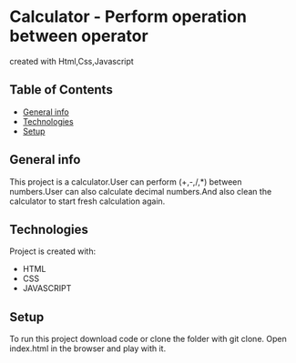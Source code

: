 # Calculator - Perform operation between operator

created with Html,Css,Javascript

## Table of Contents

- [General info](#general-info)
- [Technologies](#technologies)
- [Setup](#setup)

## General info

This project is a calculator.User can perform (+,-,/,\*) between numbers.User can also calculate decimal numbers.And also clean the calculator to start fresh calculation again.

## Technologies

Project is created with:

- HTML
- CSS
- JAVASCRIPT

## Setup

To run this project download code or clone the folder with git clone.
Open index.html in the browser and play with it.
